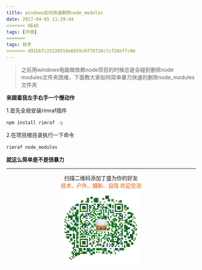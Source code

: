 ```yaml
---
title: windows如何快速删除node_modules
date: 2017-04-05 11:29:44
<<<<<<< HEAD
tags: [环境]
=======
tags: 技术
>>>>>>> d91bb7c23220559e6b55c0770726c7cf20effc06
---
```

> 之前用windows电脑做依赖node项目的时候总是会碰到删除node modules文件夹困难，下面教大家如何简单暴力快速的删除node_modules文件夹

**来跟着我左手右手一个慢动作**

1.首先全局安装rimraf插件

```bash
npm install rimraf -g
```
<!--more-->
2.在项目根目录执行一下命令

```bash
rimraf node_modules
```

**就这么简单是不是很暴力**


-------


<div  align=center>
    <center> 扫描二维码添加丁盛为你的好友</center ><center><font color=#f75000 size=>技术、户外、摄影、自驾 欢迎交流</font><center><img width='40%' align='center' src='/uploads/wechat-qcode.jpg
'>
</div>




